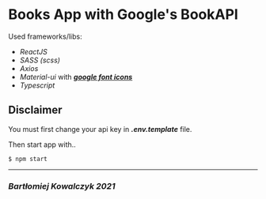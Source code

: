 # Books App with Google's BookAPI

Used frameworks/libs:

  * *ReactJS*
  * *SASS (scss)*
  * *Axios*
  * *Material-ui* with [***google font icons***](https://fonts.google.com/icons)
  * *Typescript*
  

## Disclaimer
You must first change your api key in ***.env.template*** file. 
  
Then start app with..
```
$ npm start
```

***
### *Bartłomiej Kowalczyk 2021*